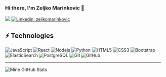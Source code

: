 ### Hi there, I'm Zeljko Marinkovic 👋

![](https://komarev.com/ghpvc/?username=zeljkomarinkovic&color=E06488&label=Profile+views)
[![Linkedin: zeljkomarinkovic](https://img.shields.io/badge/-zeljkomarinkovic-blue?style=flat-square&logo=Linkedin&logoColor=white&link=https://www.linkedin.com/in/zeljkomarinkovic/)](https://www.linkedin.com/in/zeljkomarinkovic/)
<!-- [![Code Wars](https://www.codewars.com/users/zeljkomarinkovic/badges/micro)](https://www.codewars.com/users/zeljkomarinkovic) -->
<!-- ![Top Langs](https://github-readme-stats.vercel.app/api/top-langs/?username=zeljkomarinkovic&layout=compact) -->

## ⚡ Technologies

![JavaScript](https://img.shields.io/badge/-JavaScript-black?style=flat-square&logo=javascript)
![React](https://img.shields.io/badge/-React-black?style=flat-square&logo=react)
![Nodejs](https://img.shields.io/badge/-Nodejs-black?style=flat-square&logo=Node.js)
![Python](https://img.shields.io/badge/-Python-black?style=flat-square&logo=Python)
![HTML5](https://img.shields.io/badge/-HTML5-E34F26?style=flat-square&logo=html5&logoColor=white)
![CSS3](https://img.shields.io/badge/-CSS3-1572B6?style=flat-square&logo=css3)
![Bootstrap](https://img.shields.io/badge/-Bootstrap-563D7C?style=flat-square&logo=bootstrap)
![ElasticSearch](https://img.shields.io/badge/-ElasticSearch-005571?style=flat-square&logo=elasticsearch)
![PostgreSQL](https://img.shields.io/badge/-PostgreSQL-336791?style=flat-square&logo=postgresql)
![Git](https://img.shields.io/badge/-Git-black?style=flat-square&logo=git)
![GitHub](https://img.shields.io/badge/-GitHub-181717?style=flat-square&logo=github)


<!-- ---

[![Top Langs](https://github-readme-stats.vercel.app/api/top-langs/?username=zeljkomarinkovic&theme=dracula&hide_border=true&show_icons=true)](https://github.com/anuraghazra/github-readme-stats)
-->

<!--
**zeljkomarinkovic/zeljkomarinkovic** is a ✨ _special_ ✨ repository because its `README.md` (this file) appears on your GitHub profile.

Here are some ideas to get you started:

- 🔭 I’m currently working on ...
- 🌱 I’m currently learning ...
- 👯 I’m looking to collaborate on ...
- 🤔 I’m looking for help with ...
- 💬 Ask me about ...
- 📫 How to reach me: ...
- 😄 Pronouns: ...
- ⚡ Fun fact: ...
-->
 



---

<img align="left" alt="Mine GitHub Stats" src="https://github-readme-stats.vercel.app/api?username=zeljkomarinkovic&theme=dracula&show_icons=true&hide_border=true" />



<!-- [![trophy](https://github-profile-trophy.vercel.app/?username=zeljkomarinkovic&theme=onedark)](https://github.com/ryo-ma/github-profile-trophy) -->

